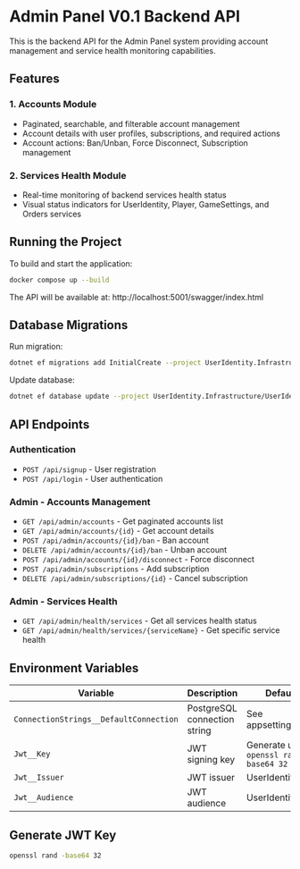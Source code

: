 # Admin Panel V0.1 Backend API

This is the backend API for the Admin Panel system providing account management and service health monitoring capabilities.

## Features

### 1. Accounts Module
- Paginated, searchable, and filterable account management
- Account details with user profiles, subscriptions, and required actions
- Account actions: Ban/Unban, Force Disconnect, Subscription management

### 2. Services Health Module
- Real-time monitoring of backend services health status
- Visual status indicators for UserIdentity, Player, GameSettings, and Orders services

## Running the Project

To build and start the application:

```bash
docker compose up --build
```

The API will be available at: http://localhost:5001/swagger/index.html

## Database Migrations

Run migration:
```bash
dotnet ef migrations add InitialCreate --project UserIdentity.Infrastructure/UserIdentity.Infrastructure.csproj --startup-project UserIdentity.API/UserIdentity.API.csproj
```

Update database:
```bash
dotnet ef database update --project UserIdentity.Infrastructure/UserIdentity.Infrastructure.csproj --startup-project UserIdentity.API/UserIdentity.API.csproj
```

## API Endpoints

### Authentication
- `POST /api/signup` - User registration
- `POST /api/login` - User authentication

### Admin - Accounts Management
- `GET /api/admin/accounts` - Get paginated accounts list
- `GET /api/admin/accounts/{id}` - Get account details
- `POST /api/admin/accounts/{id}/ban` - Ban account
- `DELETE /api/admin/accounts/{id}/ban` - Unban account
- `POST /api/admin/accounts/{id}/disconnect` - Force disconnect
- `POST /api/admin/subscriptions` - Add subscription
- `DELETE /api/admin/subscriptions/{id}` - Cancel subscription

### Admin - Services Health
- `GET /api/admin/health/services` - Get all services health status
- `GET /api/admin/health/services/{serviceName}` - Get specific service health

## Environment Variables

| Variable | Description | Default |
|----------|-------------|---------|
| `ConnectionStrings__DefaultConnection` | PostgreSQL connection string | See appsettings.json |
| `Jwt__Key` | JWT signing key | Generate using `openssl rand -base64 32` |
| `Jwt__Issuer` | JWT issuer | UserIdentity |
| `Jwt__Audience` | JWT audience | UserIdentity |

## Generate JWT Key

```bash
openssl rand -base64 32
```
